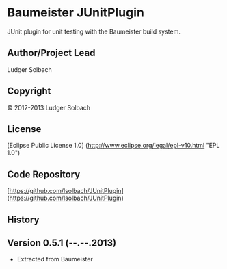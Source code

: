 Baumeister JUnitPlugin
======================

JUnit plugin for unit testing with the Baumeister build system.

Author/Project Lead
-------------------
Ludger Solbach

Copyright
---------
© 2012-2013 Ludger Solbach

License
-------
[Eclipse Public License 1.0] (http://www.eclipse.org/legal/epl-v10.html "EPL 1.0")

Code Repository
---------------
[https://github.com/lsolbach/JUnitPlugin] (https://github.com/lsolbach/JUnitPlugin)

History
-------

Version 0.5.1 (--.--.2013)
--------------------------
* Extracted from Baumeister

